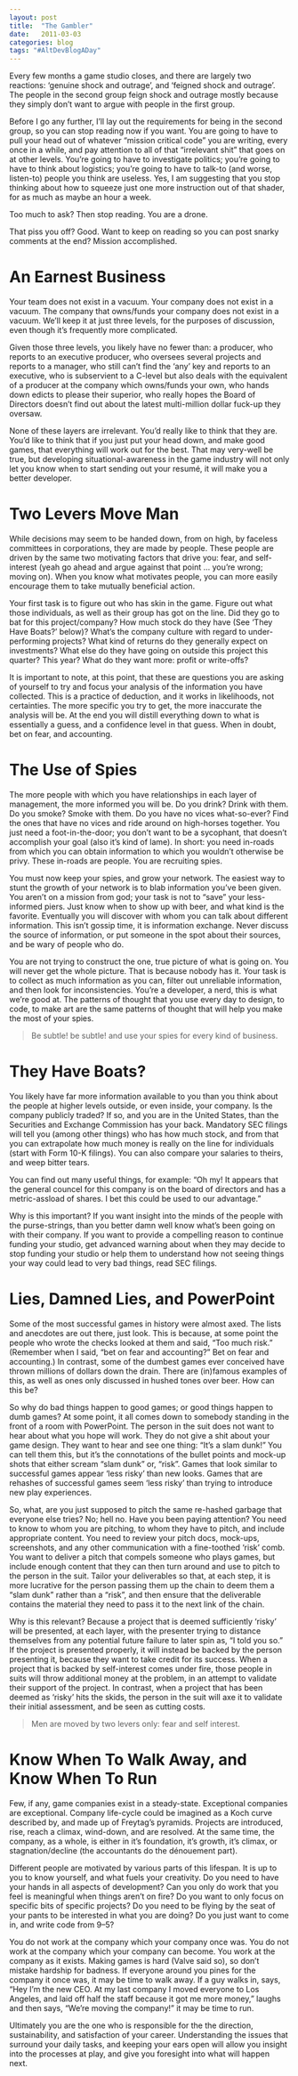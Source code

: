 ```yaml
---
layout: post
title:  "The Gambler"
date:   2011-03-03
categories: blog
tags: "#AltDevBlogADay"
---
```


Every few months a game studio closes, and there are largely two reactions: ‘genuine shock and outrage’, and ‘feigned shock and outrage’. The people in the second group feign shock and outrage mostly because they simply don’t want to argue with people in the first group.

Before I go any further, I’ll lay out the requirements for being in the second group, so you can stop reading now if you want. You are going to have to pull your head out of whatever “mission critical code” you are writing, every once in a while, and pay attention to all of that “irrelevant shit” that goes on at other levels. You’re going to have to investigate politics; you’re going to have to think about logistics; you’re going to have to talk-to (and worse, listen-to) people you think are useless. Yes, I am suggesting that you stop thinking about how to squeeze just one more instruction out of that shader, for as much as maybe an hour a week.

Too much to ask? Then stop reading. You are a drone.

That piss you off? Good. Want to keep on reading so you can post snarky comments at the end? Mission accomplished.

# An Earnest Business

Your team does not exist in a vacuum. Your company does not exist in a vacuum. The company that owns/funds your company does not exist in a vacuum. We’ll keep it at just three levels, for the purposes of discussion, even though it’s frequently more complicated.

Given those three levels, you likely have no fewer than: a producer, who reports to an executive producer, who oversees several projects and reports to a manager, who still can’t find the ‘any’ key and reports to an executive, who is subservient to a C-level but also deals with the equivalent of a producer at the company which owns/funds your own, who hands down edicts to please their superior, who really hopes the Board of Directors doesn’t find out about the latest multi-million dollar fuck-up they oversaw.

None of these layers are irrelevant. You’d really like to think that they are. You’d like to think that if you just put your head down, and make good games, that everything will work out for the best. That may very-well be true, but developing situational-awareness in the game industry will not only let you know when to start sending out your resumé, it will make you a better developer.

# Two Levers Move Man

While decisions may seem to be handed down, from on high, by faceless committees in corporations, they are made by people. These people are driven by the same two motivating factors that drive you: fear, and self-interest (yeah go ahead and argue against that point ... you’re wrong; moving on). When you know what motivates people, you can more easily encourage them to take mutually beneficial action.

Your first task is to figure out who has skin in the game. Figure out what those individuals, as well as their group has got on the line. Did they go to bat for this project/company? How much stock do they have (See ‘They Have Boats?’ below)? What’s the company culture with regard to under-performing projects? What kind of returns do they generally expect on investments? What else do they have going on outside this project this quarter? This year? What do they want more: profit or write-offs?

It is important to note, at this point, that these are questions you are asking of yourself to try and focus your analysis of the information you have collected. This is a practice of deduction, and it works in likelihoods, not certainties. The more specific you try to get, the more inaccurate the analysis will be. At the end you will distill everything down to what is essentially a guess, and a confidence level in that guess.
When in doubt, bet on fear, and accounting.

# The Use of Spies

The more people with which you have relationships in each layer of management, the more informed you will be. Do you drink? Drink with them. Do you smoke? Smoke with them. Do you have no vices what-so-ever? Find the ones that have no vices and ride around on high-horses together. You just need a foot-in-the-door; you don’t want to be a sycophant, that doesn’t accomplish your goal (also it’s kind of lame). In short: you need in-roads from which you can obtain information to which you wouldn’t otherwise be privy. These in-roads are people. You are recruiting spies.

You must now keep your spies, and grow your network. The easiest way to stunt the growth of your network is to blab information you’ve been given. You aren’t on a mission from god; your task is not to “save” your less-informed piers. Just know when to show up with beer, and what kind is the favorite. Eventually you will discover with whom you can talk about different information. This isn’t gossip time, it is information exchange. Never discuss the source of information, or put someone in the spot about their sources, and be wary of people who do.

You are not trying to construct the one, true picture of what is going on. You will never get the whole picture. That is because nobody has it. Your task is to collect as much information as you can, filter out unreliable information, and then look for inconsistencies. You’re a developer, a nerd, this is what we’re good at. The patterns of thought that you use every day to design, to code, to make art are the same patterns of thought that will help you make the most of your spies.

> Be subtle! be subtle! and use your spies for every kind of business.

# They Have Boats?

You likely have far more information available to you than you think about the people at higher levels outside, or even inside, your company. Is the company publicly traded? If so, and you are in the United States, than the Securities and Exchange Commission has your back. Mandatory SEC filings will tell you (among other things) who has how much stock, and from that you can extrapolate how much money is really on the line for individuals (start with Form 10-K filings). You can also compare your salaries to theirs, and weep bitter tears.

You can find out many useful things, for example: “Oh my! It appears that the general councel for this company is on the board of directors and has a metric-assload of shares. I bet this could be used to our advantage.”

Why is this important? If you want insight into the minds of the people with the purse-strings, than you better damn well know what’s been going on with their company. If you want to provide a compelling reason to continue funding your studio, get advanced warning about when they may decide to stop funding your studio or help them to understand how not seeing things your way could lead to very bad things, read SEC filings.

# Lies, Damned Lies, and PowerPoint

Some of the most successful games in history were almost axed. The lists and anecdotes are out there, just look. This is because, at some point the people who wrote the checks looked at them and said, “Too much risk.” (Remember when I said, “bet on fear and accounting?” Bet on fear and accounting.) In contrast, some of the dumbest games ever conceived have thrown millions of dollars down the drain. There are (in)famous examples of this, as well as ones only discussed in hushed tones over beer. How can this be?

So why do bad things happen to good games; or good things happen to dumb games? At some point, it all comes down to somebody standing in the front of a room with PowerPoint. The person in the suit does not want to hear about what you hope will work. They do not give a shit about your game design. They want to hear and see one thing: “It’s a slam dunk!” You can tell them this, but it’s the connotations of the bullet points and mock-up shots that either scream “slam dunk” or, “risk”. Games that look similar to successful games appear ‘less risky’ than new looks. Games that are rehashes of successful games seem ‘less risky’ than trying to introduce new play experiences.

So, what, are you just supposed to pitch the same re-hashed garbage that everyone else tries? No; hell no. Have you been paying attention? You need to know to whom you are pitching, to whom they have to pitch, and include appropriate content. You need to review your pitch docs, mock-ups, screenshots, and any other communication with a fine-toothed ‘risk’ comb. You want to deliver a pitch that compels someone who plays games, but include enough content that they can then turn around and use to pitch to the person in the suit. Tailor your deliverables so that, at each step, it is more lucrative for the person passing them up the chain to deem them a “slam dunk” rather than a “risk”, and then ensure that the deliverable contains the material they need to pass it to the next link of the chain.

Why is this relevant? Because a project that is deemed sufficiently ‘risky’ will be presented, at each layer, with the presenter trying to distance themselves from any potential future failure to later spin as, “I told you so.” If the project is presented properly, it will instead be backed by the person presenting it, because they want to take credit for its success. When a project that is backed by self-interest comes under fire, those people in suits will throw additional money at the problem, in an attempt to validate their support of the project. In contrast, when a project that has been deemed as ‘risky’ hits the skids, the person in the suit will axe it to validate their initial assessment, and be seen as cutting costs.

> Men are moved by two levers only: fear and self interest.

# Know When To Walk Away, and Know When To Run

Few, if any, game companies exist in a steady-state. Exceptional companies are exceptional. Company life-cycle could be imagined as a Koch curve described by, and made up of Freytag’s pyramids. Projects are introduced, rise, reach a climax, wind-down, and are resolved. At the same time, the company, as a whole, is either in it’s foundation, it’s growth, it’s climax, or stagnation/decline (the accountants do the dénouement part).

Different people are motivated by various parts of this lifespan. It is up to you to know yourself, and what fuels your creativity. Do you need to have your hands in all aspects of development? Can you only do work that you feel is meaningful when things aren’t on fire? Do you want to only focus on specific bits of specific projects? Do you need to be flying by the seat of your pants to be interested in what you are doing? Do you just want to come in, and write code from 9–5?

You do not work at the company which your company once was. You do not work at the company which your company can become. You work at the company as it exists. Making games is hard (Valve said so), so don’t mistake hardship for badness. If everyone around you pines for the company it once was, it may be time to walk away. If a guy walks in, says, “Hey I’m the new CEO. At my last company I moved everyone to Los Angeles, and laid off half the staff because it got me more money,” laughs and then says, “We’re moving the company!” it may be time to run.

Ultimately you are the one who is responsible for the the direction, sustainability, and satisfaction of your career. Understanding the issues that surround your daily tasks, and keeping your ears open will allow you insight into the processes at play, and give you foresight into what will happen next.
